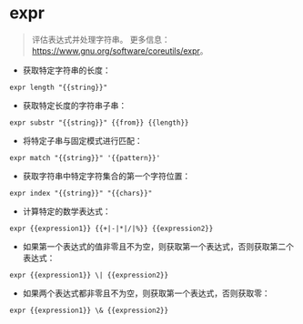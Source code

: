 # expr

> 评估表达式并处理字符串。
> 更多信息：<https://www.gnu.org/software/coreutils/expr>。

- 获取特定字符串的长度：

`expr length "{{string}}"`

- 获取特定长度的字符串子串：

`expr substr "{{string}}" {{from}} {{length}}`

- 将特定子串与固定模式进行匹配：

`expr match "{{string}}" '{{pattern}}'`

- 获取字符串中特定字符集合的第一个字符位置：

`expr index "{{string}}" "{{chars}}"`

- 计算特定的数学表达式：

`expr {{expression1}} {{+|-|*|/|%}} {{expression2}}`

- 如果第一个表达式的值非零且不为空，则获取第一个表达式，否则获取第二个表达式：

`expr {{expression1}} \| {{expression2}}`

- 如果两个表达式都非零且不为空，则获取第一个表达式，否则获取零：

`expr {{expression1}} \& {{expression2}}`
